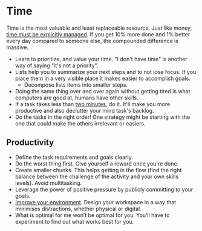 # Time

Time is the most valuable and least replaceable resource. Just like money, [time must be explicitly managed](https://youtu.be/oTugjssqOT0). If you get 10% more done and 1% better every day compared to someone else, the compounded difference is massive.

* Learn to prioritize, and value your time. "I don't have time" is another way of saying "it's not a priority".
* Lists help you to summarize your next steps and to not lose focus. If you place them in a very visible place it makes easier to accomplish goals.
  * Decompose lists items into smaller steps.
* Doing the same thing over and over again without getting tired is what computers are good at, humans have other skills.
* If a task takes less than [two minutes](https://jamesclear.com/how-to-stop-procrastinating), do it. It'll make you more productive and also declutter your mind task's backlog.
* Do the tasks in the right order! One strategy might be starting with the one that could make the others irrelevant or easiers.

## Productivity

* Define the task requirements and goals clearly.
* Do the worst thing first. Give yourself a reward once you're done.
* Create smaller chunks. This helps getting in the flow (find the right balance between the challenge of the activity and your own skills levels). Avoid multitasking.
* Leverage the power of positive pressure by publicly committing to your goals.
* [Improve your environment](https://nesslabs.com/neuroscience-of-procrastination). Design your workspace in a way that minimises distractions, whether physical or digital.
* What is optimal for me won’t be optimal for you. You’ll have to experiment to find out what works best for you.
